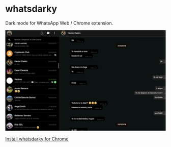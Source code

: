 # whatsdarky

Dark mode for WhatsApp Web / Chrome extension.

![dark mode whatsapp](https://raw.githubusercontent.com/gomflo/whatsdarky/master/cover.png "Dark mode WhatsApp Web")

[Install whatsdarky for Chrome](https://chrome.google.com/webstore/detail/whatsdarky/onlpbgcgiknneacakonfimlakcmhikme)
